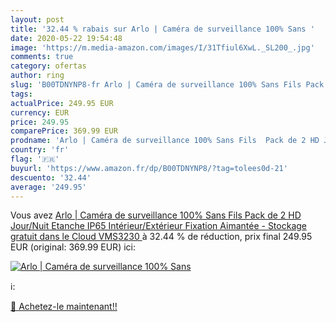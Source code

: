 ```yaml
---
layout: post
title: '32.44 % rabais sur Arlo | Caméra de surveillance 100% Sans '
date: 2020-05-22 19:54:48
image: 'https://m.media-amazon.com/images/I/31Tfiul6XwL._SL200_.jpg'
comments: true
category: ofertas
author: ring
slug: 'B00TDNYNP8-fr Arlo | Caméra de surveillance 100% Sans Fils Pack de 2 HD...'
tags: 
actualPrice: 249.95 EUR
currency: EUR
price: 249.95
comparePrice: 369.99 EUR
prodname: 'Arlo | Caméra de surveillance 100% Sans Fils  Pack de 2 HD Jour/Nuit Etanche IP65  Intérieur/Extérieur  Fixation Aimantée - Stockage gratuit dans le Cloud  VMS3230 '
country: 'fr'
flag: '🇫🇷'
buyurl: 'https://www.amazon.fr/dp/B00TDNYNP8/?tag=tolees0d-21'
descuento: '32.44'
average: '249.95'
---
```


Vous avez [Arlo | Caméra de surveillance 100% Sans Fils  Pack de 2 HD Jour/Nuit Etanche IP65  Intérieur/Extérieur  Fixation Aimantée - Stockage gratuit dans le Cloud  VMS3230 ](https://www.amazon.fr/dp/B00TDNYNP8/?tag=tolees0d-21)  à  32.44 % de réduction, prix final  249.95 EUR (original: 369.99 EUR) ici:

[![Arlo | Caméra de surveillance 100% Sans ](https://m.media-amazon.com/images/I/31Tfiul6XwL._SL200_.jpg)](https://www.amazon.fr/dp/B00TDNYNP8/?tag=tolees0d-21)

ℹ️:


[🛒 Achetez-le maintenant!!](https://www.amazon.fr/dp/B00TDNYNP8/?tag=tolees0d-21)
